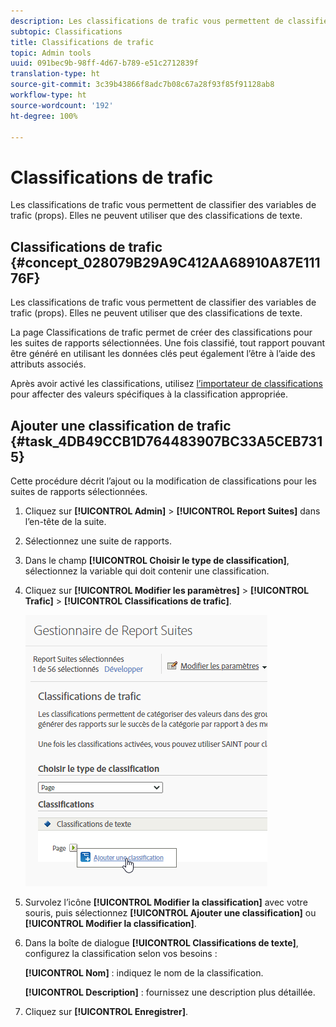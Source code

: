 ```yaml
---
description: Les classifications de trafic vous permettent de classifier des variables de trafic (props). Elles ne peuvent utiliser que des classifications de texte.
subtopic: Classifications
title: Classifications de trafic
topic: Admin tools
uuid: 091bec9b-98ff-4d67-b789-e51c2712839f
translation-type: ht
source-git-commit: 3c39b43866f8adc7b08c67a28f93f85f91128ab8
workflow-type: ht
source-wordcount: '192'
ht-degree: 100%

---
```



# Classifications de trafic

Les classifications de trafic vous permettent de classifier des variables de trafic (props). Elles ne peuvent utiliser que des classifications de texte.

## Classifications de trafic {#concept_028079B29A9C412AA68910A87E11176F}

Les classifications de trafic vous permettent de classifier des variables de trafic (props). Elles ne peuvent utiliser que des classifications de texte.

La page Classifications de trafic permet de créer des classifications pour les suites de rapports sélectionnées. Une fois classifié, tout rapport pouvant être généré en utilisant les données clés peut également l’être à l’aide des attributs associés.

Après avoir activé les classifications, utilisez [l’importateur de classifications](/help/components/classifications/importer/c-working-with-saint.md) pour affecter des valeurs spécifiques à la classification appropriée.

## Ajouter une classification de trafic {#task_4DB49CCB1D764483907BC33A5CEB7315}

<!-- 

t_classification_add_traffic.xml

 -->

Cette procédure décrit l’ajout ou la modification de classifications pour les suites de rapports sélectionnées.

1. Cliquez sur **[!UICONTROL Admin]** > **[!UICONTROL Report Suites]** dans l’en-tête de la suite.
1. Sélectionnez une suite de rapports.
1. Dans le champ **[!UICONTROL Choisir le type de classification]**, sélectionnez la variable qui doit contenir une classification.
1. Cliquez sur **[!UICONTROL Modifier les paramètres]** > **[!UICONTROL Trafic]** > **[!UICONTROL Classifications de trafic]**.

   ![Infos sur l’étape](../assets/traffic-classification.png)

1. Survolez l’icône **[!UICONTROL Modifier la classification]** avec votre souris, puis sélectionnez **[!UICONTROL Ajouter une classification]** ou **[!UICONTROL Modifier la classification]**.
1. Dans la boîte de dialogue **[!UICONTROL Classifications de texte]**, configurez la classification selon vos besoins :

   **[!UICONTROL Nom]** : indiquez le nom de la classification.

   **[!UICONTROL Description]** : fournissez une description plus détaillée.
1. Cliquez sur **[!UICONTROL Enregistrer]**.
